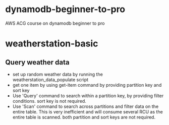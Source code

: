 # dynamodb-beginner-to-pro
AWS ACG course on dynamodb beginner to pro

# weatherstation-basic

## Query weather data
- set up random weather data by running the weatherstation_data_populate script
- get one item by using get-item command by providing partition key and sort key
- Use 'Query' command to search within a partition key, by providing filter conditions.
  sort key is not required.
- Use 'Scan' command to search across partitions and filter data on the entire table.
  This is very inefficient and will consume several RCU as the entire table is scanned.
  both partition and sort keys are not required.
